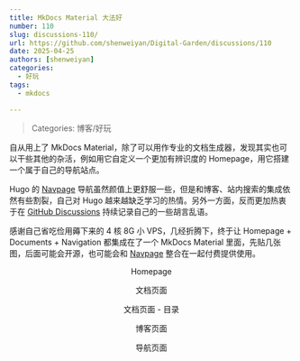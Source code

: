 ```yaml
---
title: MkDocs Material 大法好
number: 110
slug: discussions-110/
url: https://github.com/shenweiyan/Digital-Garden/discussions/110
date: 2025-04-25
authors: [shenweiyan]
categories: 
  - 好玩
tags: 
  - mkdocs

---
```


> Categories: 博客/好玩

自从用上了 MkDocs Material，除了可以用作专业的文档生成器，发现其实也可以干些其他的杂活，例如用它自定义一个更加有辨识度的 Homepage，用它搭建一个属于自己的导航站点。

<!-- more -->

Hugo 的 [Navpage](https://github.com/navpage) 导航虽然颜值上更舒服一些，但是和博客、站内搜索的集成依然有些割裂，自己对 Hugo 越来越缺乏学习的热情。另外一方面，反而更加热衷于在 [GitHub Discussions](https://github.com/shenweiyan/Digital-Garden/discussions) 持续记录自己的一些胡言乱语。

感谢自己省吃俭用薅下来的 4 核 8G 小 VPS，几经折腾下，终于让 Homepage + Documents + Navigation 都集成在了一个 MkDocs Material 里面，先贴几张图，后面可能会开源，也可能会和 [Navpage](https://github.com/navpage) 整合在一起付费提供使用。
<p align="center">
    <img src="https://kg.weiyan.tech/2025/04/home-pages.png" alt><br>
    <span>Homepage</span>
</p>

<p align="center">
    <img src="https://kg.weiyan.tech/2025/04/get-start-pages.png" alt><br>
    <span>文档页面</span>
</p>

<p align="center">
    <img src="https://kg.weiyan.tech/2025/04/docs-pages.png" alt><br>
    <span>文档页面 - 目录</span>
</p>

<p align="center">
    <img src="https://kg.weiyan.tech/2025/04/blog-pages.png" alt><br>
    <span>博客页面</span>
</p>

<p align="center">
    <img src="https://kg.weiyan.tech/2025/04/navigation-pages.png" alt><br>
    <span>导航页面</span>
</p>

<script src="https://giscus.app/client.js"
	data-repo="shenweiyan/Digital-Garden"
	data-repo-id="R_kgDOKgxWlg"
	data-mapping="number"
	data-term="110"
	data-reactions-enabled="1"
	data-emit-metadata="0"
	data-input-position="bottom"
	data-theme="light"
	data-lang="zh-CN"
	crossorigin="anonymous"
	async>
</script>
